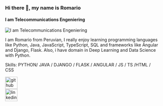 ### Hi there 👋, my name is Romario
#### I am Telecommunications Engeniering
![I am Telecommunications Engeniering](https://arturssmirnovs.github.io/github-profile-readme-generator/images/banner.png)

I am Romario from Peruvian,
I really enjoy learning  programming languages like Python, Java, JavaScript, TypeScript, SQL and frameworks  like Angular and Django, Flask. Also, i have domain in Deep Learning and Data Science with Python.

Skills: PYTHON/ JAVA / DJANGO / FLASK / ANGULAR / JS / TS /HTML / CSS


[<img src='https://cdn.jsdelivr.net/npm/simple-icons@3.0.1/icons/github.svg' alt='github' height='40'>](https://github.com/quisperomario)  
[<img src='https://cdn.jsdelivr.net/npm/simple-icons@3.0.1/icons/linkedin.svg' alt='linkedin' height='40'>](https://www.linkedin.com/in/Romario-Quispe-Huaman/) 


